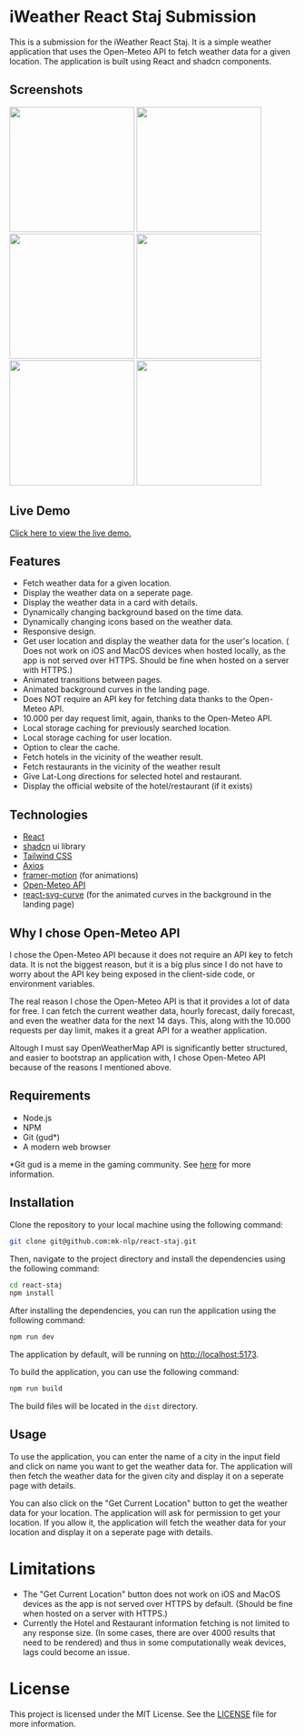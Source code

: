 # iWeather React Staj Submission

This is a submission for the iWeather React Staj. It is a simple weather application that uses the Open-Meteo API to fetch weather data for a given location. The application is built using React and shadcn components.

## Screenshots

<p float="left">
  <img src="https://i.imgur.com/DXgfWcy.png" width="220">
  <img src="https://i.imgur.com/MyEnNHJ.png" width="220">
  <img src="https://i.imgur.com/QpSEh5E.png" width="220">
  <img src="https://i.imgur.com/XTuJsGY.png" width="220">
  <img src="https://i.imgur.com/jm38wJR.png" width="220">
  <img src="https://i.imgur.com/U9VXOhX.png" width="220">
</p>

## Live Demo

[Click here to view the live demo.](https://iweather-react-staj.netlify.app/)

## Features

- Fetch weather data for a given location.
- Display the weather data on a seperate page.
- Display the weather data in a card with details.
- Dynamically changing background based on the time data.
- Dynamically changing icons based on the weather data.
- Responsive design.
- Get user location and display the weather data for the user's location. ( Does not work on iOS and MacOS devices when hosted locally, as the app is not served over HTTPS. Should be fine when hosted on a server with HTTPS.)
- Animated transitions between pages.
- Animated background curves in the landing page.
- Does NOT require an API key for fetching data thanks to the Open-Meteo API.
- 10.000 per day request limit, again, thanks to the Open-Meteo API.
- Local storage caching for previously searched location.
- Local storage caching for user location.
- Option to clear the cache.
- Fetch hotels in the vicinity of the weather result.
- Fetch restaurants in the vicinity of the weather result
- Give Lat-Long directions for selected hotel and restaurant.
- Display the official website of the hotel/restaurant (if it exists)

## Technologies

- [React](https://reactjs.org/)
- [shadcn](https://ui.shadcn.com/) ui library
- [Tailwind CSS](https://tailwindcss.com/)
- [Axios](https://axios-http.com/)
- [framer-motion](https://www.framer.com/motion/) (for animations)
- [Open-Meteo API](https://open-meteo.com/)
- [react-svg-curve](https://github.com/pomber/react-svg-curve) (for the animated curves in the background in the landing page)

## Why I chose Open-Meteo API

I chose the Open-Meteo API because it does not require an API key to fetch data. It is not the biggest reason, but it is a big plus since
I do not have to worry about the API key being exposed in the client-side code, or environment variables.

The real reason I chose the Open-Meteo API is that it provides a lot of data for free. I can fetch the current weather data, hourly forecast, daily forecast, and even the weather data for the next 14 days. This, along with the 10.000 requests per day limit, makes it a great API for a weather application.

Altough I must say OpenWeatherMap API is significantly better structured, and easier to bootstrap an application with, I chose Open-Meteo API because of the reasons I mentioned above.

## Requirements

- Node.js
- NPM
- Git (gud\*)
- A modern web browser

\*Git gud is a meme in the gaming community. See [here](https://knowyourmeme.com/memes/git-gud) for more information.

## Installation

Clone the repository to your local machine using the following command:

```bash
git clone git@github.com:mk-nlp/react-staj.git
```

Then, navigate to the project directory and install the dependencies using the following command:

```bash
cd react-staj
npm install
```

After installing the dependencies, you can run the application using the following command:

```bash
npm run dev
```

The application by default, will be running on [http://localhost:5173](http://localhost:5173).

To build the application, you can use the following command:

```bash
npm run build
```

The build files will be located in the `dist` directory.

## Usage

To use the application, you can enter the name of a city in the input field and click on name you want to get the weather data for. The application will then fetch the weather data for the given city and display it on a seperate page with details.

You can also click on the "Get Current Location" button to get the weather data for your location. The application will ask for permission to get your location. If you allow it, the application will fetch the weather data for your location and display it on a seperate page with details.

# Limitations

- The "Get Current Location" button does not work on iOS and MacOS devices as the app is not served over HTTPS by default. (Should be fine when hosted on a server with HTTPS.)
- Currently the Hotel and Restaurant information fetching is not limited to any response size. (In some cases, there are over 4000 results that need to be rendered) and thus in some computationally weak devices, lags could become an issue.

# License

This project is licensed under the MIT License. See the [LICENSE](LICENSE) file for more information.
